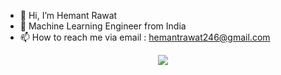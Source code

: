 - 👋 Hi, I’m Hemant Rawat
- 👀  Machine Learning Engineer from India
- 📫 How to reach me via email : hemantrawat246@gmail.com


<p align="center">
  <a href="https://skillicons.dev">
    <img src="https://skillicons.dev/icons?i=python,docker,kubernetes,github,gitlab,aws,gcp,azure,aiscript,anaconda,bitbucket,debian,fastapi,flask,kafka,pytorch,tensorflow,sklearn,selenium" />
  </a>
</p>



<!---
rawathemant246/rawathemant246 is a ✨ special ✨ repository because its `README.md` (this file) appears on your GitHub profile.
You can click the Preview link to take a look at your changes.
--->
